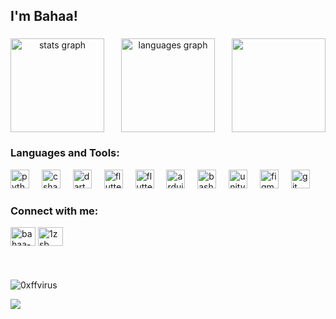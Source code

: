 <h2 align="left">I'm Bahaa!</h2>


###

<div align="center">
  <img align="left" src="https://github-readme-stats.vercel.app/api?username=0xffvirus&show_icons=true&theme=tokyonight" height="150" alt="stats graph" />
  <img align="center" src="https://github-readme-stats.vercel.app/api/top-langs?username=0xffvirus&locale=en&hide_title=false&layout=compact&card_width=320&langs_count=5&theme=dracula&hide_border=false" height="150" alt="languages graph"  />
  <img align="right" height="150" src="https://i.ibb.co/1q6vBy9/67a623ecc9dfa7917f7af1dca6d19682.jpg"  />
</div>

###



###
<h3 align="left">Languages and Tools:</h3>

<div align="left">
  <img src="https://cdn.jsdelivr.net/gh/devicons/devicon/icons/python/python-original.svg" height="30" alt="python logo"  />
  <img width="12" />
  <img src="https://cdn.jsdelivr.net/gh/devicons/devicon/icons/csharp/csharp-original.svg" height="30" alt="csharp logo"  />
  <img width="12" />
  <img src="https://cdn.jsdelivr.net/gh/devicons/devicon/icons/dart/dart-original.svg" height="30" alt="dart logo"  />
  <img width="12" />
  <img src="https://cdn.jsdelivr.net/gh/devicons/devicon/icons/flutter/flutter-original.svg" height="30" alt="flutter logo"  />
  <img width="12" />
  <img src="https://cdn.jsdelivr.net/gh/devicons/devicon/icons/javascript/javascript-original.svg" height="30" alt="flutter logo"  />
  <img width="12" />
  <img src="https://cdn.jsdelivr.net/gh/devicons/devicon/icons/arduino/arduino-original.svg" height="30" alt="arduino logo"  />
  <img width="12" />
  <img src="https://cdn.jsdelivr.net/gh/devicons/devicon/icons/bash/bash-original.svg" height="30" alt="bash logo"  />
  <img width="12" />
  <img src="https://cdn.jsdelivr.net/gh/devicons/devicon/icons/unity/unity-original.svg" height="30" alt="unity logo"  />
  <img width="12" />
  <img src="https://cdn.jsdelivr.net/gh/devicons/devicon/icons/figma/figma-original.svg" height="30" alt="figma logo"  />
  <img width="12" />
  <img src="https://cdn.jsdelivr.net/gh/devicons/devicon/icons/git/git-original.svg" height="30" alt="git logo"  />
</div>

###

<h3 align="left">Connect with me:</h3>
<p align="left">
<a href="https://linkedin.com/in/bahaa-najjar-6865971a1" target="blank"><img align="center" src="https://raw.githubusercontent.com/rahuldkjain/github-profile-readme-generator/master/src/images/icons/Social/linked-in-alt.svg" alt="bahaa-najjar-686597a1" height="30" width="40" /></a>
<a href="https://instagram.com/1zsb" target="blank"><img align="center" src="https://raw.githubusercontent.com/rahuldkjain/github-profile-readme-generator/master/src/images/icons/Social/instagram.svg" alt="1zsb" height="30" width="40" /></a>
</p>

###

<br clear="both">

<p><img align="center" src="https://github-readme-streak-stats.herokuapp.com/?user=0xffvirus&" alt="0xffvirus" /></p>
<img src="https://profile-counter.glitch.me/0xffvirus/count.svg?"  />



###
